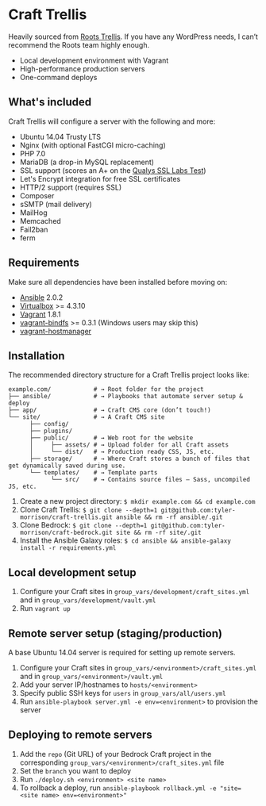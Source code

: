 # Craft Trellis

Heavily sourced from [Roots Trellis](https://roots.io/trellis). If you have any WordPress needs, I can’t recommend the Roots team highly enough.

- Local development environment with Vagrant
- High-performance production servers
- One-command deploys

## What's included

Craft Trellis will configure a server with the following and more:

* Ubuntu 14.04 Trusty LTS
* Nginx (with optional FastCGI micro-caching)
* PHP 7.0
* MariaDB (a drop-in MySQL replacement)
* SSL support (scores an A+ on the [Qualys SSL Labs Test](https://www.ssllabs.com/ssltest/))
* Let's Encrypt integration for free SSL certificates
* HTTP/2 support (requires SSL)
* Composer
* sSMTP (mail delivery)
* MailHog
* Memcached
* Fail2ban
* ferm

## Requirements

Make sure all dependencies have been installed before moving on:

* [Ansible](http://docs.ansible.com/ansible/intro_installation.html#latest-releases-via-pip) 2.0.2
* [Virtualbox](https://www.virtualbox.org/wiki/Downloads) >= 4.3.10
* [Vagrant](https://releases.hashicorp.com/vagrant/1.8.1/) 1.8.1
* [vagrant-bindfs](https://github.com/gael-ian/vagrant-bindfs#installation) >= 0.3.1 (Windows users may skip this)
* [vagrant-hostmanager](https://github.com/smdahlen/vagrant-hostmanager#installation)

## Installation

The recommended directory structure for a Craft Trellis project looks like:

```shell
example.com/            # → Root folder for the project
├── ansible/            # → Playbooks that automate server setup & deploy
├── app/                # → Craft CMS core (don’t touch!)
└── site/               # → A Craft CMS site
      ├── config/
      ├── plugins/
      ├── public/       # → Web root for the website
      │     ├── assets/ # → Upload folder for all Craft assets  
      │     └── dist/   # → Production ready CSS, JS, etc.
      ├── storage/      # → Where Craft stores a bunch of files that get dynamically saved during use.
      └── templates/    # → Template parts
            └── src/    # → Contains source files – Sass, uncompiled JS, etc.
```


1. Create a new project directory: `$ mkdir example.com && cd example.com`
2. Clone Craft Trellis: `$ git clone --depth=1 git@github.com:tyler-morrison/craft-trellis.git ansible && rm -rf ansible/.git`
3. Clone Bedrock: `$ git clone --depth=1 git@github.com:tyler-morrison/craft-bedrock.git site && rm -rf site/.git`
4. Install the Ansible Galaxy roles: `$ cd ansible && ansible-galaxy install -r requirements.yml`

## Local development setup

1. Configure your Craft sites in `group_vars/development/craft_sites.yml` and in `group_vars/development/vault.yml`
2. Run `vagrant up`

## Remote server setup (staging/production)

A base Ubuntu 14.04 server is required for setting up remote servers.

1. Configure your Craft sites in `group_vars/<environment>/craft_sites.yml` and in `group_vars/<environment>/vault.yml`
2. Add your server IP/hostnames to `hosts/<environment>`
3. Specify public SSH keys for `users` in `group_vars/all/users.yml`
4. Run `ansible-playbook server.yml -e env=<environment>` to provision the server

## Deploying to remote servers

1. Add the `repo` (Git URL) of your Bedrock Craft project in the corresponding `group_vars/<environment>/craft_sites.yml` file
2. Set the `branch` you want to deploy
3. Run `./deploy.sh <environment> <site name>`
4. To rollback a deploy, run `ansible-playbook rollback.yml -e "site=<site name> env=<environment>"`
